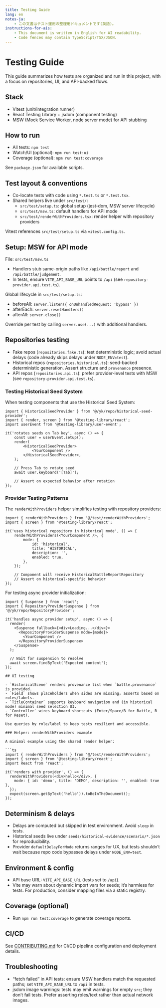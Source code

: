 ```yaml
---
title: Testing Guide
lang: en
notes-ja:
    - この文書はテスト運用の整理用ドキュメントです(英語)。
instructions-for-ais:
    - This document is written in English for AI readability.
    - Code fences may contain TypeScript/TSX/JSON.
---
```


# Testing Guide

This guide summarizes how tests are organized and run in this project, with a focus on repositories, UI, and API-backed flows.

## Stack

- Vitest (unit/integration runner)
- React Testing Library + jsdom (component testing)
- MSW (Mock Service Worker, node server mode) for API stubbing

## How to run

- All tests: `npm test`
- Watch/UI (optional): `npm run test:ui`
- Coverage (optional): `npm run test:coverage`

See `package.json` for available scripts.

## Test layout & conventions

- Co-locate tests with code using `*.test.ts` or `*.test.tsx`.
- Shared helpers live under `src/test/`:
    - `src/test/setup.ts`: global setup (jest-dom, MSW server lifecycle)
    - `src/test/msw.ts`: default handlers for API mode
    - `src/test/renderWithProviders.tsx`: render helper with repository providers

Vitest references `src/test/setup.ts` via `vitest.config.ts`.

## Setup: MSW for API mode

File: `src/test/msw.ts`

- Handlers stub same-origin paths like `/api/battle/report` and `/api/battle/judgement`.
- In tests, ensure `VITE_API_BASE_URL` points to `/api` (see `repository-provider.api.test.ts`).

Global lifecycle in `src/test/setup.ts`:

- beforeAll: `server.listen({ onUnhandledRequest: 'bypass' })`
- afterEach: `server.resetHandlers()`
- afterAll: `server.close()`

Override per test by calling `server.use(...)` with additional handlers.

## Repositories testing

- Fake repos (`repositories.fake.ts`): test deterministic logic; avoid actual delays (code already skips delays under `NODE_ENV=test`).
- Historical repos (`repositories.historical.ts`): seed-backed deterministic generation. Assert structure and `provenance` presence.
- API repos (`repositories.api.ts`): prefer provider-level tests with MSW (see `repository-provider.api.test.ts`).

### Testing Historical Seed System

When testing components that use the Historical Seed System:

```tsx
import { HistoricalSeedProvider } from '@/yk/repo/historical-seed-provider';
import { render, screen } from '@testing-library/react';
import userEvent from '@testing-library/user-event';

it('rotates seeds on Tab key', async () => {
    const user = userEvent.setup();
    render(
        <HistoricalSeedProvider>
            <YourComponent />
        </HistoricalSeedProvider>,
    );

    // Press Tab to rotate seed
    await user.keyboard('[Tab]');

    // Assert on expected behavior after rotation
});
```

### Provider Testing Patterns

The `renderWithProviders` helper simplifies testing with repository providers:

```tsx
import { renderWithProviders } from '@/test/renderWithProviders';
import { screen } from '@testing-library/react';

it('uses historical repository in historical mode', () => {
    renderWithProviders(<YourComponent />, {
        mode: {
            id: 'historical',
            title: 'HISTORICAL',
            description: '',
            enabled: true,
        },
    });

    // Component will receive HistoricalBattleReportRepository
    // Assert on historical-specific behavior
});
```

For testing async provider initialization:

````tsx
import { Suspense } from 'react';
import { RepositoryProviderSuspense } from '@/yk/repo/RepositoryProvider';

it('handles async provider setup', async () => {
  render(
    <Suspense fallback={<div>Loading...</div>}>
      <RepositoryProviderSuspense mode={mode}>
        <YourComponent />
      </RepositoryProviderSuspense>
    </Suspense>
  );

  // Wait for suspension to resolve
  await screen.findByText('Expected content');
});

## UI testing

- `HistoricalScene` renders provenance list when `battle.provenance` is provided.
- `Field` shows placeholders when sides are missing; asserts based on roles/labels.
- `TitleContainer` supports keyboard navigation and (in historical mode) minimal seed selection UI.
- `Controller` wires keyboard shortcuts (Enter/Space/B for Battle, R for Reset).

Use queries by role/label to keep tests resilient and accessible.

### Helper: renderWithProviders example

A minimal example using the shared render helper:

```ts
import { renderWithProviders } from '@/test/renderWithProviders';
import { screen } from '@testing-library/react';
import React from 'react';

it('renders with provider', () => {
  renderWithProviders(<div>hello</div>, {
    mode: { id: 'demo', title: 'DEMO', description: '', enabled: true },
  });
  expect(screen.getByText('hello')).toBeInTheDocument();
});
````

## Determinism & delays

- Delays are computed but skipped in test environment. Avoid `sleep` in tests.
- Historical seeds live under `seeds/historical-evidence/scenario/*.json` for reproducibility.
- Provider `defaultDelayForMode` returns ranges for UX, but tests shouldn’t wait because repo code bypasses delays under `NODE_ENV=test`.

## Environment & config

- API base URL: `VITE_API_BASE_URL` (tests set to `/api`).
- Vite may warn about dynamic import vars for seeds; it’s harmless for tests. For production, consider mapping files via a static registry.

## Coverage (optional)

- Run `npm run test:coverage` to generate coverage reports.

## CI/CD

See [CONTRIBUTING.md](../CONTRIBUTING.md) for CI/CD pipeline configuration and deployment details.

## Troubleshooting

- “fetch failed” in API tests: ensure MSW handlers match the requested paths; set `VITE_API_BASE_URL` to `/api` in tests.
- jsdom image warnings: tests may emit warnings for empty `src`; they don’t fail tests. Prefer asserting roles/text rather than actual network images.
